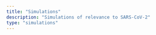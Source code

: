 ```yaml
---
title: "Simulations"
description: "Simulations of relevance to SARS-CoV-2"
type: "simulations"
---
```

